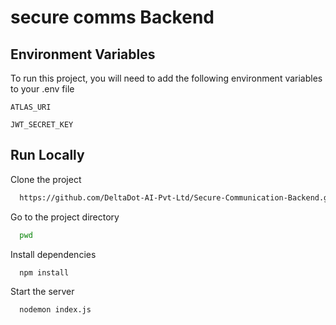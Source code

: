 
# secure comms Backend




## Environment Variables

To run this project, you will need to add the following environment variables to your .env file

`ATLAS_URI`

`JWT_SECRET_KEY`


## Run Locally


Clone the project

```bash
  https://github.com/DeltaDot-AI-Pvt-Ltd/Secure-Communication-Backend.git
```

Go to the project directory

```bash
  pwd
```

Install dependencies

```bash
  npm install
```

Start the server

```bash
  nodemon index.js
```

